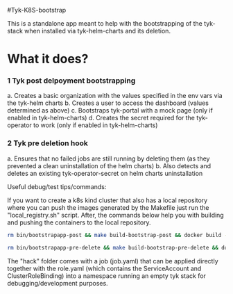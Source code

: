 #Tyk-K8S-bootstrap

This is a standalone app meant to help with the bootstrapping of the tyk-stack when installed
via tyk-helm-charts and its deletion.
# What it does?

### 1 Tyk post delpoyment bootstrapping
a. Creates a basic organization with the values specified in the env vars
via the tyk-helm charts
b. Creates a user to access the dashboard (values determined as above)
c. Bootstraps tyk-portal with a mock page (only if enabled in tyk-helm-charts)
d. Creates the secret required for the tyk-operator to work (only if enabled in tyk-helm-charts)



### 2 Tyk pre deletion hook
a. Ensures that no failed jobs are still running by deleting them (as they prevented
a clean uninstallation of the helm charts)
b. Also detects and deletes an existing tyk-operator-secret on helm charts uninstallation




Useful debug/test tips/commands:

If you want to create a k8s kind cluster that also has a local repository where
you can push the images generated by the Makefile just run the "local_registry.sh" script.
After, the commands below help you with building and pushing the containers to the local repository.


```bash
rm bin/bootstrapapp-post && make build-bootstrap-post && docker build -t localhost:5001/bootstrap-tyk-post:$bsVers -f ./.container/image/bootstrap-post/Dockerfile . && docker push localhost:5001/bootstrap-tyk-post:$bsVers
```
```bash
rm bin/bootstrapapp-pre-delete && make build-bootstrap-pre-delete && docker build -t localhost:5001/bootstrap-tyk-pre-delete:$bsVers -f ./.container/image/bootstrap-pre-delete/Dockerfile . & docker push localhost:5001/bootstrap-tyk-pre-delete:$bsVers
```

The "hack" folder comes with a job (job.yaml) that can be applied directly together
with the role.yaml (which contains the ServiceAccount and ClusterRoleBinding) 
into a namespace running an empty tyk stack for debugging/development purposes.